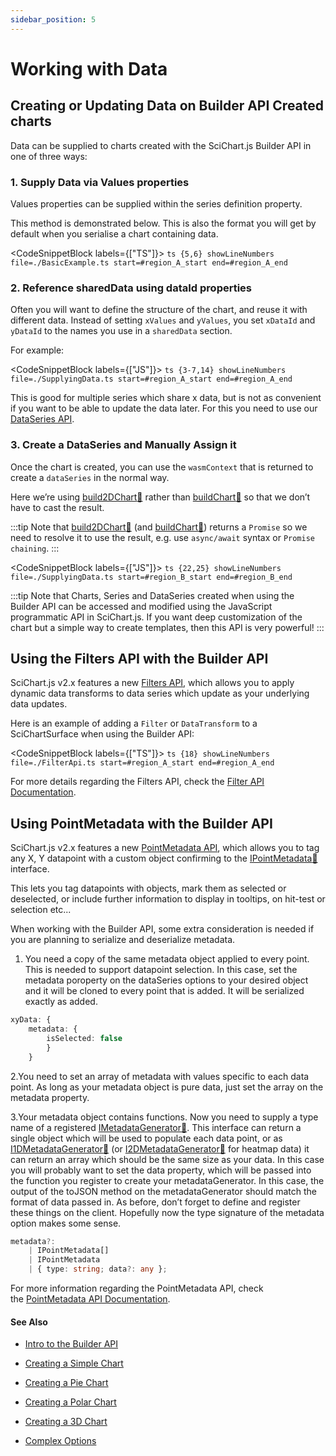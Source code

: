 ```yaml
---
sidebar_position: 5
---
```


# Working with Data

Creating or Updating Data on Builder API Created charts
-------------------------------------------------------

Data can be supplied to charts created with the SciChart.js Builder API in one of three ways:

### 1. Supply Data via Values properties

Values properties can be supplied within the series definition property.

This method is demonstrated below. This is also the format you will get by default when you serialise a chart containing data.

<CodeSnippetBlock labels={["TS"]}>
    ```ts {5,6} showLineNumbers file=./BasicExample.ts start=#region_A_start end=#region_A_end
    ```
</CodeSnippetBlock>

### 2. Reference sharedData using dataId properties

Often you will want to define the structure of the chart, and reuse it with different data. Instead of setting `xValues` and `yValues`, you set `xDataId` and `yDataId` to the names you use in a `sharedData` section.

For example:

<CodeSnippetBlock labels={["JS"]}>
    ```ts {3-7,14} showLineNumbers file=./SupplyingData.ts start=#region_A_start end=#region_A_end
    ```
</CodeSnippetBlock>

This is good for multiple series which share x data, but is not as convenient if you want to be able to update the data later. For this you need to use our [DataSeries API](/docs/2d-charts/chart-types/data-series-api/data-series-api-overview).

### 3. Create a DataSeries and Manually Assign it

Once the chart is created, you can use the `wasmContext` that is returned to create a `dataSeries` in the normal way.

Here we’re using [build2DChart:blue_book:](https://www.scichart.com/documentation/js/current/typedoc/index.html#chartbuilder#build2dchart) rather than [buildChart:blue_book:](https://www.scichart.com/documentation/js/current/typedoc/index.html#chartbuilder#buildchart) so that we don’t have to cast the result.

:::tip
Note that [build2DChart:blue_book:](https://www.scichart.com/documentation/js/current/typedoc/index.html#chartbuilder#build2dchart) (and [buildChart:blue_book:](https://www.scichart.com/documentation/js/current/typedoc/index.html#chartbuilder#buildchart)) returns a `Promise` so we need to resolve it to use the result, e.g. use `async/await` syntax or `Promise chaining`.
:::

<CodeSnippetBlock labels={["JS"]}>
    ```ts {22,25} showLineNumbers file=./SupplyingData.ts start=#region_B_start end=#region_B_end
    ```
</CodeSnippetBlock>

:::tip
Note that Charts, Series and DataSeries created when using the Builder API can be accessed and modified using the JavaScript programmatic API in SciChart.js. If you want deep customization of the chart but a simple way to create templates, then this API is very powerful!
:::

Using the Filters API with the Builder API
------------------------------------------

SciChart.js v2.x features a new [Filters API](/docs/2d-charts/chart-types/data-filters-api/data-filters-api-overview), which allows you to apply dynamic data transforms to data series which update as your underlying data updates.

Here is an example of adding a `Filter` or `DataTransform` to a SciChartSurface when using the Builder API:

<CodeSnippetBlock labels={["TS"]}>
    ```ts {18} showLineNumbers file=./FilterApi.ts start=#region_A_start end=#region_A_end
    ```
</CodeSnippetBlock>

For more details regarding the Filters API, check the [Filter API Documentation](/docs/2d-charts/chart-types/data-filters-api/data-filters-api-overview).

Using PointMetadata with the Builder API
----------------------------------------

SciChart.js v2.x features a new [PointMetadata API](/docs/2d-charts/chart-types/point-metadata-api/point-metadata-api-overview), which allows you to tag any X, Y datapoint with a custom object confirming to the [IPointMetadata:blue_book:](https://www.scichart.com/documentation/js/current/typedoc/interfaces/ipointmetadata.html) interface.

This lets you tag datapoints with objects, mark them as selected or deselected, or include further information to display in tooltips, on hit-test or selection etc...

When working with the Builder API, some extra consideration is needed if you are planning to serialize and deserialize metadata.

1. You need a copy of the same metadata object applied to every point. This is needed to support datapoint selection. In this case, set the metadata poroperty on the dataSeries options to your desired object and it will be cloned to every point that is added. It will be serialized exactly as added.


```ts showLineNumbers
xyData: { 
    metadata: { 
        isSelected: false 
        } 
    }
```

2.You need to set an array of metadata with values specific to each data point. As long as your metadata object is pure data, just set the array on the metadata property.

3.Your metadata object contains functions. Now you need to supply a type name of a registered [IMetadataGenerator:blue_book:](https://www.scichart.com/documentation/js/current/typedoc/interfaces/imetadatagenerator.html). This interface can return a single object which will be used to populate each data point, or as [I1DMetadataGenerator:blue_book:](https://www.scichart.com/documentation/js/current/typedoc/interfaces/i1dmetadatagenerator.html) (or [I2DMetadataGenerator:blue_book:](https://www.scichart.com/documentation/js/current/typedoc/interfaces/i2dmetadatagenerator.html) for heatmap data) it can return an array which should be the same size as your data. In this case you will probably want to set the data property, which will be passed into the function you register to create your metadataGenerator. In this case, the output of the toJSON method on the metadataGenerator should match the format of data passed in. As before, don’t forget to define and register these things on the client. Hopefully now the type signature of the metadata option makes some sense.

```ts showLineNumbers
metadata?: 
    | IPointMetadata[] 
    | IPointMetadata 
    | { type: string; data?: any };
```

For more information regarding the PointMetadata API, check the [PointMetadata API Documentation](/docs/2d-charts/chart-types/point-metadata-api/point-metadata-api-overview).

#### See Also

* [Intro to the Builder API](/docs/2d-charts/builder-api/builder-api-overview)

* [Creating a Simple Chart](/docs/2d-charts/builder-api/simple-chart)

* [Creating a Pie Chart](/docs/2d-charts/builder-api/pie-chart)

* [Creating a Polar Chart](/docs/2d-charts/builder-api/polar-chart)

* [Creating a 3D Chart](/docs/2d-charts/builder-api/default-3d-chart)

* [Complex Options](/docs/2d-charts/builder-api/complex-options)
